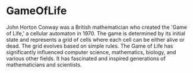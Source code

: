# GameOfLife

John Horton Conway was a British mathematician who created the 'Game of Life,' a cellular automaton in 1970. The game is determined by its initial state and represents a grid of cells where each cell can be either alive or dead. The grid evolves based on simple rules. The Game of Life has significantly influenced computer science, mathematics, biology, and various other fields. It has fascinated and inspired generations of mathematicians and scientists.

